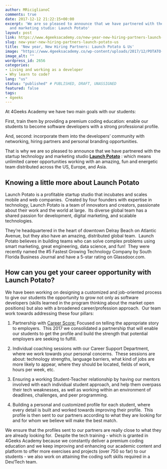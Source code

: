 ```yaml
---
author: MRiciglianoC
comments: true
date: 2017-12-12 21:22:15+00:00
excerpt: 'We are so pleased to announce that we have partnered with the startup technology
  and marketing studio: Launch Potato'
layout: post
link: https://www.4geeksacademy.co/new-year-new-hiring-partners-launch-potato-us/
slug: new-year-new-hiring-partners-launch-potato-us
title: 'New year, New Hiring Partners: Launch Potato & Us'
image: "https://www.4geeksacademy.co/wp-content/uploads/2017/12/POTATO-ADS-02.jpg"
image_alt: ""
wordpress_id: 2656
categories:
- Living and working as a developer
- Why learn to code?
lang: "us"
status: "published" # PUBLISHED, DRAFT, UNASSIGNED
featured: false
tags:
- 4geeks
---
```


At 4Geeks Academy we have two main goals with our students:

First, train them by providing a premium coding education: enable our students to become software developers with a strong professional profile.

And, second: incorporate them into the developers’ community with networking, hiring partners and personal branding opportunities.

That is why we are so pleased to announce that we have partnered with the startup technology and marketing studio [**Launch Potato**](https://launchpotato.com/) : which means unlimited career opportunities working with an amazing, fun and energetic team distributed across the US, Europe, and Asia.


## Knowing a little more about Launch Potato


Launch Potato is a profitable startup studio that incubates and scales mobile and web companies.  Created by four founders with expertise in technology, Launch Potato is a team of innovators and creators, passionate about their work and the world at large.  Its diverse global team has a shared passion for development, digital marketing, and scalable technologies.

They’re headquartered in the heart of downtown Delray Beach on Atlantic Avenue, but they also have an amazing, distributed global team.  Launch Potato believes in building teams who can solve complex problems using smart marketing, great engineering, data science, and fun!  They were recently named the #5 Fastest Growing Technology Company by South Florida Business Journal and have a 5-star rating on Glassdoor.com.


## How can you get your career opportunity with Launch Potato?


We have been working on designing a customized and job-oriented process to give our students the opportunity to grow not only as software developers (skills learned in the program thinking about the market open positions) but also with a broadened career/profession approach.  Our team work towards addressing these four pillars:



 	
  1. Partnership with [Career Score:](https://www.careerscore.com) Focused on telling the appropriate story to employers.  This 2017 we consolidated a partnership that will enable our students to get the profile and build the strength that potential employers are seeking to fulfill.

 	
  2. Individual coaching sessions with our Career Support Department, where we work towards your personal concerns.  These sessions are about: technology strengths, language barriers, what kind of jobs are more likely to appear, where they should be located, fields of work, hours per week, etc.

 	
  3. Ensuring a working Student-Teacher relationship by having our mentors involved with each individual student approach, and help them overpass their tech weaknesses, as well as working within an environment of deadlines, challenges, and peer programming.

 	
  4. Building a personal and customized profile for each student, where every detail is built and worked towards improving their profile.  This profile is then sent to our partners according to what they are looking for and for whom we believe will make the best match.


We ensure that the profiles sent to our partners are really close to what they are already looking for.  Despite the tech training - which is granted in 4Geeks Academy because we constantly deliver a premium coding education and we keep improving and enhancing our academic content and platform to offer more exercises and projects (over 750 so far) to our students - we also work on attaining the coding soft skills required in a Dev/Tech team.
